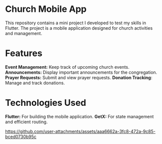 # Church Mobile App
This repository contains a mini project I developed to test my skills in Flutter. The project is a mobile application designed for church activities and management.

# Features
  **Event Management:** Keep track of upcoming church events.
  **Announcements:** Display important announcements for the congregation.
  **Prayer Requests:** Submit and view prayer requests.
  **Donation Tracking**: Manage and track donations.

# Technologies Used
  **Flutter:** For building the mobile application.
  **GetX:** For state management and efficient routing.

https://github.com/user-attachments/assets/aaa6662a-3fc8-472a-9c85-bced0730b95c

